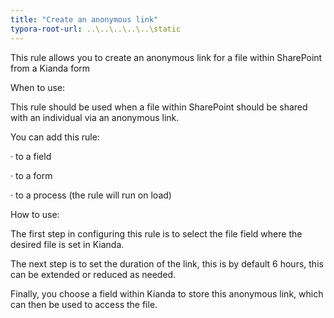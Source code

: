 ```yaml
---
title: "Create an anonymous link"
typora-root-url: ..\..\..\..\..\static
---
```


This rule allows you to create an anonymous link for a file within SharePoint from a Kianda form

When to use:

This rule should be used when a file within SharePoint should be shared with an individual via an anonymous link.

You can add this rule:

·    to a field

·    to a form

·    to a process (the rule will run on load)

 

How to use:

The first step in configuring this rule is to select the file field where the desired file is set in Kianda.

The next step is to set the duration of the link, this is by default 6 hours, this can be extended or reduced as needed. 

Finally, you choose a field within Kianda to store this anonymous link, which can then be used to access the file. 
